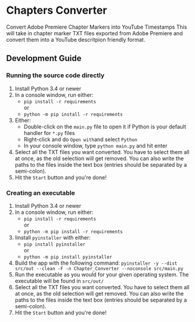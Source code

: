 # Chapters Converter
Convert Adobe Premiere Chapter Markers into YouTube Timestamps
This will take in chapter marker TXT files exported from Adobe Premiere and convert them into a YouTube descritpion friendly format.

## Development Guide
### Running the source code directly
1. Install Python 3.4 or newer
2. In a console window, run either:<br>
    - `pip install -r requirements`<br>
or<br>
    - `python -m pip install -r requirements`
4. Either:<br>
    - Double-click on the `main.py` file to open it if Python is your default handler for `*.py` files
    - Right-click and do `Open with`and select `Python`
    - In your console window, type `python main.py` and hit enter
5. Select all the TXT files you want converted. You have to select them all at once, as the old selection will get removed. You can also write the paths to the files inside the text box (entries should be separated by a semi-colon).
6. Hit the `Start` button and you're done!

### Creating an executable
1. Install Python 3.4 or newer
2. In a console window, run either:<br>
    - `pip install -r requirements`<br>
or<br>
    - `python -m pip install -r requirements`
3. Iinstall `pyinstaller` with either:<br>
    - `pip install pyinstaller`<br>
or<br>
    - `python -m pip install pyinstaller`<br>
4. Build the app with the following command: `pyinstaller -y --dist src/out --clean -F -n Chapter_Converter --noconsole src/main.py`
5. Run the executable as you would for your given operating system. The executable will be found in `src/out/`
6. Select all the TXT files you want converted. You have to select them all at once, as the old selection will get removed. You can also write the paths to the files inside the text box (entries should be separated by a semi-colon).
7. Hit the `Start` button and you're done!